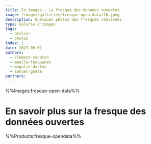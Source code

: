 ```yaml
---
title: En images - La fresque des données ouvertes
image: /images/galleries/fresque-open-data/10.jpeg
description: Quelques photos des fresques réalisées
type: Galerie d'images
tags:
  - atelier
  - photos
index: 1
date: 2023-09-01
authors:
  - clement-mandron
  - maelle-fouquenet
  - magalie-dartus
  - samuel-goeta
partners:
--- 
```


%%Images:fresque-open-data%%

# En savoir plus sur la fresque des données ouvertes

%%Products:fresque-opendata%%
